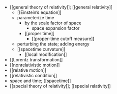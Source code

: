 - [[general theory of relativity]]; [[general relativity]]
    - [[Einstein’s equation]]
    - parameterize time
        - by the scale factor of space
            - space expansion factor
        - [[proper time]]
            - [[proper-time cutoff measure]]
    - perturbing the state; adding energy
    - [[spacetime curvature]]
        - [[local modification]]
- [[Lorentz transformation]]
- [[nonrelativistic motion]]
- [[relative motion]]
- [[relativistic condition]]
- space and time; [[spacetime]]
- [[special theory of relativity]]; [[special relativity]]
